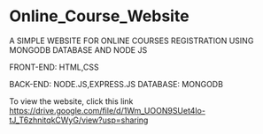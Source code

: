 # Online_Course_Website
A SIMPLE WEBSITE FOR ONLINE COURSES REGISTRATION USING MONGODB DATABASE AND NODE JS

FRONT-END: HTML,CSS

BACK-END: NODE.JS,EXPRESS.JS
DATABASE: MONGODB

To view the website, click this link
https://drive.google.com/file/d/1Wm_UOON9SUet4lo-tJ_T6zhnitqkCWyG/view?usp=sharing
